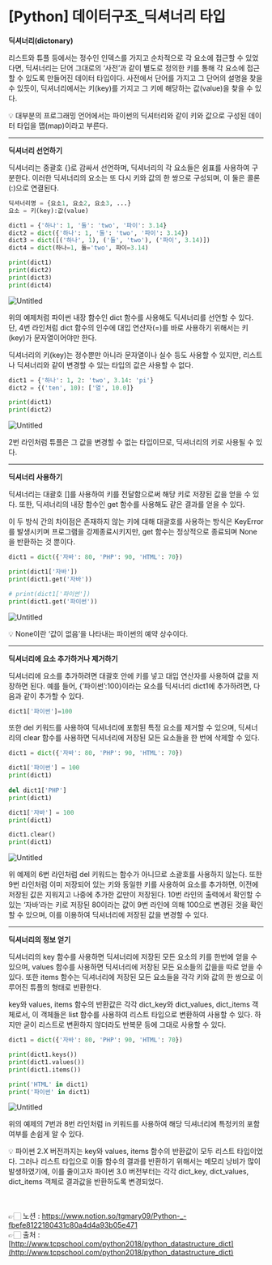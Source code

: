 # [Python] 데이터구조_딕셔너리 타입

**딕셔너리(dictonary)**

리스트와 튜플 등에서는 정수인 인덱스를 가지고 순차적으로 각 요소에 접근할 수 있었다면, 
딕셔너리는 단어 그대로의 ‘사전’과 같이 별도로 정의한 키를 통해 각 요소에 접근할 수 있도록 
만들어진 데이터 타입이다.
사전에서 단어를 가지고 그 단어의 설명을 찾을 수 있듯이, 딕셔너리에서는 키(key)를 가지고 
그 키에 해당하는 값(value)을 찾을 수 있다.

<aside>
💡 대부분의 프로그래밍 언어에서는 파이썬의 딕셔터리와 같이 키와 값으로 구성된 데이터 타입을 맵(map)이라고 부른다.

</aside>

---

**딕셔너리 선언하기**

딕셔너리는 중괄호 {}로 감싸서 선언하며, 딕셔너리의 각 요소들은 쉼표를 사용하여 구분한다.
이러한 딕셔너리의 요소는 또 다시 키와 값의 한 쌍으로 구성되며, 이 둘은 콜론(:)으로 연결된다.

```python
딕셔너리명 = {요소1, 요소2, 요소3, ...}
요소 = 키(key):값(value)
```

```python
dict1 = {'하나': 1, '둘': 'two', '파이': 3.14}
dict2 = dict({'하나': 1, '둘': 'two', '파이': 3.14})
dict3 = dict([('하나', 1), ('둘', 'two'), ('파이', 3.14)])
dict4 = dict(하나=1, 둘='two', 파이=3.14)  

print(dict1)
print(dict2)
print(dict3)
print(dict4)
```

![Untitled](https://s3-us-west-2.amazonaws.com/secure.notion-static.com/d5f06d08-ffee-43d8-af09-94600024bc2f/Untitled.png)

위의 예제처럼 파이썬 내장 함수인 dict 함수를 사용해도 딕셔너리를 선언할 수 있다. 
단, 4번 라인처럼 dict 함수의 인수에 대입 연산자(=)를 바로 사용하기 위해서는 키(key)가 문자열이어야만 한다.

딕셔너리의 키(key)는 정수뿐만 아니라 문자열이나 실수 등도 사용할 수 있지만, 리스트나 딕셔너리와 같이 변경할 수 있는 타입의 값은 사용할 수 없다.

```python
dict1 = {'하나': 1, 2: 'two', 3.14: 'pi'}
dict2 = {('ten', 10): ['열', 10.0]}  

print(dict1)
print(dict2)
```

![Untitled](https://s3-us-west-2.amazonaws.com/secure.notion-static.com/6f31b811-bbce-452c-b1ae-cf741cf4d3d8/Untitled.png)

2번 라인처럼 튜플은 그 값을 변경할 수 없는 타입이므로, 딕셔너리의 키로 사용될 수 있다.

---

**딕셔너리 사용하기**

딕셔너리는 대괄호 []를 사용하여 키를 전달함으로써 해당 키로 저장된 값을 얻을 수 있다. 
또한, 딕셔너리의 내장 함수인 get 함수를 사용해도 같은 결과를 얻을 수 있다.

이 두 방식 간의 차이점은 존재하지 않는 키에 대해 대괄호를 사용하는 방식은 KeyError를 발생시키며 프로그램을 강제종료시키지만, get 함수는 정상적으로 종료되며 None을 반환하는 것 뿐이다.

```python
dict1 = dict({'자바': 80, 'PHP': 90, 'HTML': 70})  

print(dict1['자바'])
print(dict1.get('자바'))  

# print(dict1['파이썬'])
print(dict1.get('파이썬'))
```

![Untitled](https://s3-us-west-2.amazonaws.com/secure.notion-static.com/82c187a5-de44-4c3b-8f1e-738ef8cf8801/Untitled.png)

<aside>
💡 None이란 ‘값이 없음’을 나타내는 파이썬의 예약 상수이다.

</aside>

---

**딕셔너리에 요소 추가하거나 제거하기**

딕셔너리에 요소를 추가하려면 대괄호 안에 키를 넣고 대입 연산자를 사용하여 값을 저장하면 된다.
예를 들어, {’파이썬’:100}이라는 요소를 딕셔너리 dict1에 추가하려면, 다음과 같이 추가할 수 있다.

```python
dict1['파이썬']=100
```

또한 del 키워드를 사용하여 딕셔너리에 포함된 특정 요소를 제거할 수 있으며, 
딕셔너리의 clear 함수를 사용하면 딕셔너리에 저장된 모든 요소들을 한 번에 삭제할 수 있다.

```python
dict1 = dict({'자바': 80, 'PHP': 90, 'HTML': 70})  

dict1['파이썬'] = 100
print(dict1) 
 
del dict1['PHP']
print(dict1)  

dict1['자바'] = 100
print(dict1)  

dict1.clear()
print(dict1)
```

![Untitled](https://s3-us-west-2.amazonaws.com/secure.notion-static.com/d7012148-e0c2-41eb-ad83-65bfb9581ff0/Untitled.png)

위 예제의 6번 라인처럼 del 키워드는 함수가 아니므로 소괄호를 사용하지 않는다.
또한 9번 라인처럼 이미 저장되어 있는 키와 동일한 키를 사용하여 요소를 추가하면, 
이전에 저장된 값은 지워지고 나중에 추가한 값만이 저장된다.
10번 라인의 출력에서 확인할 수 있는 ‘자바’라는 키로 저장된 80이라는 값이 9번 라인에 의해 100으로 변경된 것을 확인할 수 있으며, 이를 이용하여 딕셔너리에 저장된 값을 변경할 수 있다.

---

**딕셔너리의 정보 얻기**

딕셔너리의 key 함수를 사용하면 딕셔너리에 저장된 모든 요소의 키를 한번에 얻을 수 있으며, values 함수를 사용하면 딕셔너리에 저장된 모든 요소들의 값을을 따로 얻을 수 있다.
또한 items 함수는 딕셔너리에 저장된 모든 요소들을 각각 키와 값의 한 쌍으로 이루어진 튜플의 
형태로 반환한다.

key와 values, items 함수의 반환값은 각각 dict_key와 dict_values, dict_items 객체로서, 
이 객체들은 list 함수를 사용하여 리스트 타입으로 변환하여 사용할 수 있다. 
하지만 굳이 리스트로 변환하지 않더라도 반복문 등에 그대로 사용할 수 있다.

```python
dict1 = dict({'자바': 80, 'PHP': 90, 'HTML': 70})  

print(dict1.keys())
print(dict1.values())
print(dict1.items())  

print('HTML' in dict1)
print('파이썬' in dict1)
```

![Untitled](https://s3-us-west-2.amazonaws.com/secure.notion-static.com/3d98dfe8-4da6-4424-9b80-c17bf92b0c0e/Untitled.png)

위의 예제의 7번과 8번 라인처럼 in 키워드를 사용하여 해당 딕셔너리에 특정키의 포함여부를 
손쉽게 알 수 있다.

<aside>
💡 파이썬 2.X 버전까지는 key와 values, items 함수의 반환값이 모두 리스트 타입이었다. 그러나 리스트 타입으로 이들 함수의 결과를 반환하기 위해서는 메모리 낭비가 많이 발생하였기에, 이를 줄이고자 파이썬 3.0 버전부터는 각각 dict_key, dict_values, dict_items 객체로 결과값을 반환하도록 변경되었다.

</aside>

<br><br>
👉🏻 노션 : https://www.notion.so/tgmary09/Python-_-fbefe8122180431c80a4d4a93b05e471
<br>
👉🏻 출처 : [http://www.tcpschool.com/python2018/python_datastructure_dict](http://www.tcpschool.com/python2018/python_datastructure_dict)
